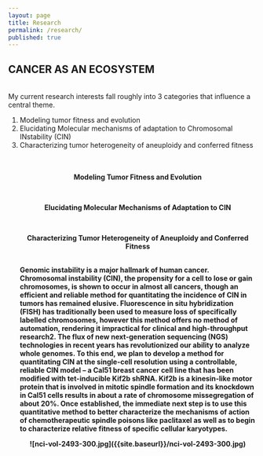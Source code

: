 ```yaml
---
layout: page
title: Research
permalink: /research/
published: true
---
```


## CANCER AS AN ECOSYSTEM ##
<BR>
My current research interests fall roughly into 3 categories that influence a central theme.
<br>
<ol>
  <li> Modeling tumor fitness and evolution
  <li> Elucidating Molecular mechanisms of adaptation to Chromosomal INstability (CIN)
  <li> Characterizing tumor heterogeneity of aneuploidy and conferred fitness
<br><br><br>

<p style="text-align:center"><b>Modeling Tumor Fitness and Evolution</b></p>
<br>


<p style="text-align:center"><p style="text-align:center"><b>Elucidating Molecular Mechanisms of Adaptation to CIN</b><p>
<br>

<p style="text-align:center"><b>Characterizing Tumor Heterogeneity of Aneuploidy and Conferred Fitness<b><p>
<br>
  Genomic instability is a major hallmark of human cancer. Chromosomal instability (CIN), the propensity for a cell to lose or gain chromosomes, is shown to occur in almost all cancers, though an efficient and reliable method for quantitating the incidence of CIN in tumors has remained elusive. Fluorescence in situ hybridization (FISH) has traditionally been used to measure loss of specifically labelled chromosomes, however this method offers no method of automation, rendering it impractical for clinical and high-throughput research2. The flux of new next-generation sequencing (NGS) technologies in recent years has revolutionized our ability to analyze whole genomes. To this end, we plan to develop a method for quantitating CIN at the single-cell resolution using a controllable, reliable CIN model – a Cal51 breast cancer cell line that has been modified with tet-inducible Kif2b shRNA. Kif2b is a kinesin-like motor protein that is involved in mitotic spindle formation and its knockdown in Cal51 cells results in about a rate of chromosome missegregation of about 20%. Once established, the immediate next step is to use this quantitative method to better characterize the mechanisms of action of chemotherapeutic spindle poisons like paclitaxel as well as to begin to characterize relative fitness of specific cellular karyotypes. 
  <p style="text-align:center">![nci-vol-2493-300.jpg]({{site.baseurl}}/nci-vol-2493-300.jpg)</p>
